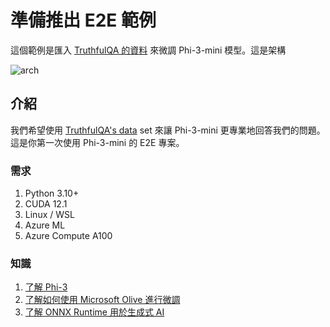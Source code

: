﻿# **準備推出 E2E 範例**

這個範例是匯入 [TruthfulQA 的資料](https://github.com/sylinrl/TruthfulQA/blob/main/TruthfulQA.csv) 來微調 Phi-3-mini 模型。這是架構

![arch](../../../../imgs/06/e2e/arch.png)

## **介紹**

我們希望使用 [TruthfulQA's data](https://github.com/sylinrl/TruthfulQA/blob/main/TruthfulQA.csv) set 來讓 Phi-3-mini 更專業地回答我們的問題。這是你第一次使用 Phi-3-mini 的 E2E 專案。

### **需求**

1. Python 3.10+
2. CUDA 12.1
3. Linux / WSL
4. Azure ML
5. Azure Compute A100

### **知識**

1. [了解 Phi-3](../01.Introduce/Phi3Family.md)
2. [了解如何使用 Microsoft Olive 進行微調](../04.Fine-tuning/FineTuning_MicrosotOlive.md)
3. [了解 ONNX Runtime 用於生成式 AI](https://github.com/microsoft/onnxruntime-genai)

